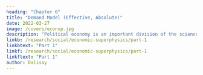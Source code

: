 ```yaml
---
heading: "Chapter 6"
title: "Demand Model (Effective, Absolute)"
date: 2022-03-27
image: /covers/econsp.jpg
description: "Political economy is an important division of the science of government. The object of government is the happiness of men, united in society"
linkb: /research/social/economic-superphysics/part-1
linkbtext: "Part 1"
linkf: /research/social/economic-superphysics/part-1
linkftext: "Part 1"
author: Dalisay
---
```



